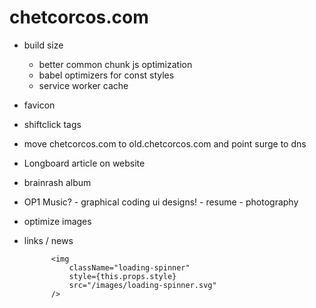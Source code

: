 # chetcorcos.com

* build size
	* better common chunk js optimization
	* babel optimizers for const styles
	* service worker cache
* favicon
* shiftclick tags

* move chetcorcos.com to old.chetcorcos.com and point surge to dns


- Longboard article on website
- brainrash album
- OP1 Music? - graphical coding ui designs! - resume - photography

- optimize images

* links / news


			<img
				className="loading-spinner"
				style={this.props.style}
				src="/images/loading-spinner.svg"
			/>

